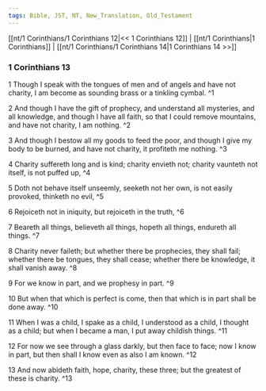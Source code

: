 ```yaml
---
tags: Bible, JST, NT, New_Translation, Old_Testament
---
```


[[nt/1 Corinthians/1 Corinthians 12|<< 1 Corinthians 12]] | [[nt/1 Corinthians|1 Corinthians]] | [[nt/1 Corinthians/1 Corinthians 14|1 Corinthians 14 >>]]

### 1 Corinthians 13

1 Though I speak with the tongues of men and of angels and have not charity, I am become as sounding brass or a tinkling cymbal.  ^1

2 And though I have the gift of prophecy, and understand all mysteries, and all knowledge, and though I have all faith, so that I could remove mountains, and have not charity, I am nothing.  ^2

3 And though I bestow all my goods to feed the poor, and though I give my body to be burned, and have not charity, it profiteth me nothing.  ^3

4 Charity suffereth long and is kind; charity envieth not; charity vaunteth not itself, is not puffed up,  ^4

5 Doth not behave itself unseemly, seeketh not her own, is not easily provoked, thinketh no evil,  ^5

6 Rejoiceth not in iniquity, but rejoiceth in the truth,  ^6

7 Beareth all things, believeth all things, hopeth all things, endureth all things.  ^7

8 Charity never faileth; but whether there be prophecies, they shall fail; whether there be tongues, they shall cease; whether there be knowledge, it shall vanish away.  ^8

9 For we know in part, and we prophesy in part.  ^9

10 But when that which is perfect is come, then that which is in part shall be done away.  ^10

11 When I was a child, I spake as a child, I understood as a child, I thought as a child; but when I became a man, I put away childish things.  ^11

12 For now we see through a glass darkly, but then face to face; now I know in part, but then shall I know even as also I am known.  ^12

13 And now abideth faith, hope, charity, these three; but the greatest of these is charity.  ^13

 
